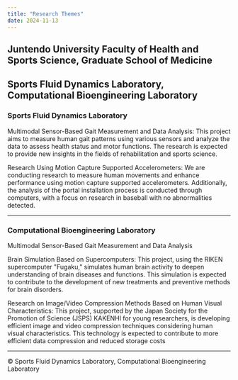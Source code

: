 ```yaml
---
title: "Research Themes"
date: 2024-11-13
---
```


## Juntendo University Faculty of Health and Sports Science, Graduate School of Medicine

## Sports Fluid Dynamics Laboratory, Computational Bioengineering Laboratory

### Sports Fluid Dynamics Laboratory
Multimodal Sensor-Based Gait Measurement and Data Analysis: This project aims to measure human gait patterns using various sensors and analyze the data to assess health status and motor functions. The research is expected to provide new insights in the fields of rehabilitation and sports science.

Research Using Motion Capture Supported Accelerometers: We are conducting research to measure human movements and enhance performance using motion capture supported accelerometers. Additionally, the analysis of the portal installation process is conducted through computers, with a focus on research in baseball with no abnormalities detected.

---

### Computational Bioengineering Laboratory
Multimodal Sensor-Based Gait Measurement and Data Analysis

Brain Simulation Based on Supercomputers: This project, using the RIKEN supercomputer "Fugaku," simulates human brain activity to deepen understanding of brain diseases and functions. This simulation is expected to contribute to the development of new treatments and preventive methods for brain disorders.

Research on Image/Video Compression Methods Based on Human Visual Characteristics: This project, supported by the Japan Society for the Promotion of Science (JSPS) KAKENHI for young researchers, is developing efficient image and video compression techniques considering human visual characteristics. This technology is expected to contribute to more efficient data compression and reduced storage costs

---

&copy; Sports Fluid Dynamics Laboratory, Computational Bioengineering Laboratory

